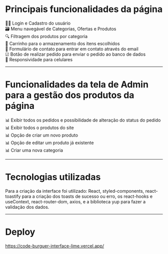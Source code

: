 # Principais funcionalidades da página
🙍‍♂️ Login e Cadastro do usuário
<br>
🗃 Menu navegável de Categorias, Ofertas e Produtos
<br>
🔍 Filtragem dos produtos por categoria
<br>
🛒 Carrinho para o armazenamento dos itens escolhidos
<br>
📝 Formulário de contato para entrar em contato através do email
<br>
☑ Botão de realizar pedido para enviar o pedido ao banco de dados
<br>
📲 Responsividade para celulares
<hr>

# Funcionalidades da tela de Admin para a gestão dos produtos da página
📊 Exibir todos os pedidos e possibilidade de alteração do status do pedido
<br>
📊 Exibir todos o produtos do site
<br>
📊 Opção de criar um novo produto
<br>
📊 Opção de editar um produto já existente
<br>
📊 Criar uma nova categoria
<hr>

# Tecnologias utilizadas
Para a criação da interface foi utilizado: React, styled-components, react-toastify para a criação dos toasts de sucesso ou erro, os react-hooks e useContext, react-router-dom, axios, e a biblioteca yup para fazer a validação dos dados.
<hr>

# Deploy
https://code-burguer-interface-lime.vercel.app/

